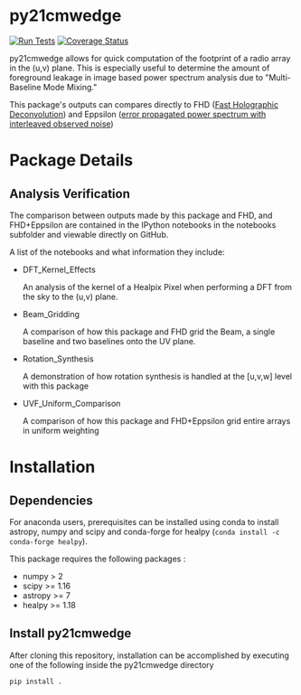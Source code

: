 # py21cmwedge
[![Run Tests](https://github.com/mkolopanis/py21cmwedge/actions/workflows/continuous-integration.yml/badge.svg)](https://github.com/mkolopanis/py21cmwedge/actions/workflows/continuous-integration.yml)
[![Coverage Status](https://img.shields.io/coveralls/mkolopanis/py21cmwedge.svg?style=flat)](https://coveralls.io/r/mkolopanis/py21cmwedge)

py21cmwedge allows for quick computation of the footprint of a radio array in the (u,v) plane. This is especially useful to
determine the amount of foreground leakage in image based power spectrum analysis due to "Multi-Baseline Mode Mixing."

This package's outputs can compares directly to  FHD ([Fast Holographic Deconvolution](https://www.github.com/EorImaging/FHD))
and Eppsilon ([error propagated power spectrum with interleaved observed noise](https://github.com/EoRImaging/eppsilon))

# Package Details
## Analysis Verification
The comparison between outputs made by this package and FHD, and FHD+Eppsilon are contained in the IPython notebooks
in the notebooks subfolder and viewable directly on GitHub.

A list of the notebooks and what information they include:

* DFT_Kernel_Effects

   An analysis of the kernel of a Healpix Pixel when performing a DFT from the sky to the (u,v) plane.

* Beam_Gridding

   A comparison of how this package and FHD grid the Beam, a single baseline and two baselines onto the UV plane.

* Rotation_Synthesis

   A demonstration of how rotation synthesis is handled at the [u,v,w] level with this package

*  UVF_Uniform_Comparison

   A comparison of how this package and FHD+Eppsilon grid entire arrays in uniform weighting


# Installation
## Dependencies
For anaconda users, prerequisites can be installed using conda to install astropy, numpy and scipy and conda-forge
for healpy (`conda install -c conda-forge healpy`).

This package requires the following packages :

* numpy > 2
* scipy >= 1.16
* astropy >= 7
* healpy >= 1.18

## Install py21cmwedge
After cloning this repository, installation can be accomplished by executing
one of the following inside the py21cmwedge directory

`pip install .`

